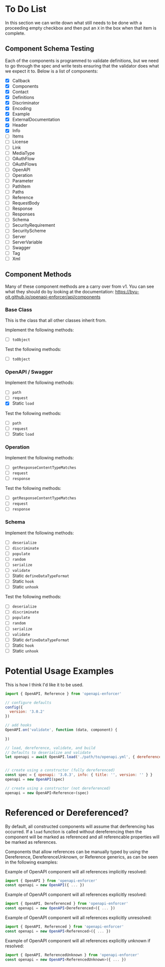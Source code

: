 
# To Do List

In this section we can write down what still needs to be done with a proceeding empty checkbox and then put
an `X` in the box when that item is complete.

## Component Schema Testing

Each of the components is programmed to validate definitions, but we need to go through the spec
and write tests ensuring that the validator does what we expect it to. Below is a list of components:

- [X] Callback
- [X] Components
- [X] Contact
- [X] Definitions
- [X] Discriminator
- [X] Encoding
- [X] Example
- [X] ExternalDocumentation
- [X] Header
- [X] Info
- [ ] Items
- [ ] License
- [ ] Link
- [ ] MediaType
- [ ] OAuthFlow
- [ ] OAuthFlows
- [ ] OpenAPI
- [ ] Operation
- [ ] Parameter
- [ ] PathItem
- [ ] Paths
- [ ] Reference
- [ ] RequestBody
- [ ] Response
- [ ] Responses
- [ ] Schema
- [ ] SecurityRequirement
- [ ] SecurityScheme
- [ ] Server
- [ ] ServerVariable
- [ ] Swagger
- [ ] Tag
- [ ] Xml

## Component Methods

Many of these component methods are a carry over from v1. You can see what they
should do by looking at the documentation: https://byu-oit.github.io/openapi-enforcer/api/components

### Base Class

This is the class that all other classes inherit from.

Implement the following methods:

- [ ] `toObject`

Test the following methods:

- [ ] `toObject`

### OpenAPI / Swagger

Implement the following methods:

- [ ] `path`
- [ ] `request`
- [X] Static `load`

Test the following methods:

- [ ] `path`
- [ ] `request`
- [ ] Static `load`

### Operation

Implement the following methods:

- [ ] `getResponseContentTypeMatches`
- [ ] `request`
- [ ] `response`

Test the following methods:

- [ ] `getResponseContentTypeMatches`
- [ ] `request`
- [ ] `response`

### Schema

Implement the following methods:

- [ ] `deserialize`
- [ ] `discriminate`
- [ ] `populate`
- [ ] `random`
- [ ] `serialize`
- [ ] `validate`
- [ ] Static `defineDataTypeFormat`
- [ ] Static `hook`
- [ ] Static `unhook`

Test the following methods:

- [ ] `deserialize`
- [ ] `discriminate`
- [ ] `populate`
- [ ] `random`
- [ ] `serialize`
- [ ] `validate`
- [ ] Static `defineDataTypeFormat`
- [ ] Static `hook`
- [ ] Static `unhook`

# Potential Usage Examples

This is how I think I'd like it to be used.

```js
import { OpenAPI, Reference } from 'openapi-enforcer'

// configure defaults
config({
  version: '3.0.2'
})

// add hooks
OpenAPI.on('validate', function (data, component) {
  
})

// load, dereference, validate, and build
// Defaults to deserialize and validate
let openapi = await OpenAPI.load('./path/to/openapi.yml', { dereference: true, validate: true })


// create using a constructor (fully dereferenced)
const spec = { openapi: '3.0.3', info: { title: '', version: '' } }
openapi = new OpenAPI(spec)

// create using a constructor (not dereferenced)
openapi = new OpenAPI<Reference>(spec)
```

# Referenced or Dereferenced?

By default, all constructed components will assume that derferencing has
occurred. If a `load` function is called without dereferencing then the
component will be marked as referenced and all referencable properties
will be marked as references.

Components that allow references can be manually typed by using the Dereference,
DereferenceUnknown, or Reference generics, as can be seen in the following examples:

Example of OpenAPI component will all references implicitly resolved:

```ts
import { OpenAPI } from 'openapi-enforcer'
const openapi = new OpenAPI({ ... })
```

Example of OpenAPI component will all references explicitly resolved:

```ts
import { OpenAPI, Dereferenced } from 'openapi-enforcer'
const openapi = new OpenAPI<Dereferenced>({ ... })
```

Example of OpenAPI component will all references explicitly unresolved:

```ts
import { OpenAPI, Referenced } from 'openapi-enforcer'
const openapi = new OpenAPI<Referenced>({ ... })
```

Example of OpenAPI component will all references explicitly unknown if resolved:

```ts
import { OpenAPI, ReferencedUnknown } from 'openapi-enforcer'
const openapi = new OpenAPI<ReferencedUnknown>({ ... })
```
